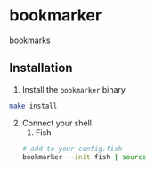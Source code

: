 # bookmarker
bookmarks

## Installation

1. Install the `bookmarker` binary
```sh
make install
```

2. Connect your shell
    1. Fish
    ```sh
    # add to your config.fish
    bookmarker --init fish | source
    ```
